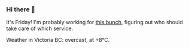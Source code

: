 ### Hi there :wave:

It's Friday! I'm probably working for [this bunch](https://github.com/kohofinancial), figuring out who should take care of which service.

Weather in Victoria BC: overcast, at +8°C.
